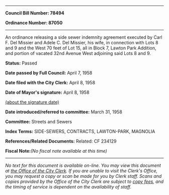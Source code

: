 

********

**Council Bill Number: 78494**
   
**Ordinance Number: 87050**
********

 An ordinance releasing a side sewer indemnity agreement executed by Carl F. Del Missier and Adele C. Del Missier, his wife, in connection with Lots 8 and 9 and the West 70 feet of Lot 15, all in Block 7, Lawton Park Addition, and portion of vacated 32nd Avenue West adjoining said Lots 8 and 9.

**Status:** Passed
   
**Date passed by Full Council:** April 7, 1958
   
**Date filed with the City Clerk:** April 8, 1958
   
**Date of Mayor's signature:** April 8, 1958
   
[(about the signature date)](/~public/approvaldate.htm)
   
   
   
**Date introduced/referred to committee:** March 31, 1958
   
**Committee:** Streets and Sewers
   
   
**Index Terms:** SIDE-SEWERS, CONTRACTS, LAWTON-PARK, MAGNOLIA

**References/Related Documents:** Related: CF 234129

**Fiscal Note:**_(No fiscal note available at this time)_
********

_No text for this document is available on-line. You may view this document at [the Office of the City Clerk](http://www.seattle.gov/leg/clerk/contactUs.htm). If you are unable to visit the Clerk's Office, you may request a copy or scan be made for you by Clerk staff. Scans and copies provided by the Office of the City Clerk are subject to [copy fees](http://clerk.seattle.gov/~public/clerkfees.htm), and the timing of service is dependent on the availability of staff._


